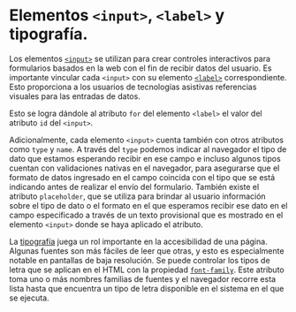 # Elementos `<input>`, `<label>` y tipografía.

Los elementos [`<input>`][1] se utilizan para crear controles interactivos para formularios basados en la web con el fin de recibir datos del usuario. Es importante vincular cada `<input>` con su elemento [`<label>`][2] correspondiente. Esto proporciona a los usuarios de tecnologías asistivas referencias visuales para las entradas de datos.

Esto se logra dándole al atributo `for` del elemento `<label>` el valor del atributo `id` del `<input>`.

Adicionalmente, cada elemento `<input>` cuenta también con otros atributos como `type` y `name`. A través del `type` podemos indicar al navegador el tipo de dato que estamos esperando recibir en ese campo e incluso algunos tipos cuentan con validaciones nativas en el navegador, para asegurarse que el formato de datos ingresado en el campo coincida con el tipo que se está indicando antes de realizar el envío del formulario. También existe el atributo `placeholder`, que se utiliza para brindar al usuario información sobre el tipo de dato o el formato en el que esperamos recibir ese dato en el campo especificado a través de un texto provisional que es mostrado en el elemento `<input>` donde se haya aplicado el atributo.

La [tipografía][3] juega un rol importante en la accesibilidad de una página. Algunas fuentes son más fáciles de leer que otras, y esto es especialmente notable en pantallas de baja resolución. Se puede controlar los tipos de letra que se aplican en el HTML con la propiedad [`font-family`][4]. Este atributo toma uno o más nombres familias de fuentes y el navegador recorre esta lista hasta que encuentra un tipo de letra disponible en el sistema en el que se ejecuta.

[1]: https://developer.mozilla.org/es/docs/Web/HTML/Element/input
[2]: https://developer.mozilla.org/es/docs/Web/HTML/Element/label
[3]: https://developer.mozilla.org/es/docs/Learn/CSS/Styling_text/Web_fonts
[4]: https://developer.mozilla.org/es/docs/Web/CSS/font-family
